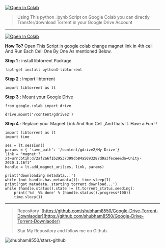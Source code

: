 
[![Open In Colab](https://colab.research.google.com/assets/colab-badge.svg)](https://colab.research.google.com/github/shubham8550/Google-Drive-Torrent-Downlaoder/blob/main/Google_Drive_Torrent_Downlaoder.ipynb)


> Using This python .ipynb Script on Google Colab you can directly
> Transfer/download Torrent in your Google Drive Account

---

[![Open In Colab](https://colab.research.google.com/assets/colab-badge.svg)](https://colab.research.google.com/github/shubham8550/Google-Drive-Torrent-Downlaoder/blob/main/Google_Drive_Torrent_Downlaoder.ipynb)

**How To?**
Open This Script in google colab change magnet link in 4th cell And Run Each Cell One By One As mentioned Below.



**Step 1** : install libtorrent Package


    !apt-get install python3-libtorrent

**Step 2**  : Import libtorrent



    import libtorrent as lt

**Step 3**  : Mount your Google Drive


    from google.colab import drive
    
    drive.mount('/content/gdrive2')

**Step 4**  : Replace your Magnet Link And Run Cell ,And thats It. Have a Fun !!


    import libtorrent as lt
    import time
    
    ses = lt.session()
    params = { 'save_path': '/content/gdrive2/My Drive'}
    link = "magnet:?xt=urn:btih:d72af2a6f1b29537399db84a5093287d9a3fecee&dn=Unity-2020.1.16f1"
    handle = lt.add_magnet_uri(ses, link, params)
    
    print('downloading metadata...')
    while (not handle.has_metadata()): time.sleep(1)
    print('got metadata, starting torrent download...')
    while (handle.status().state != lt.torrent_status.seeding):
        print('%d  %% done' % (handle.status().progress*100))
        time.sleep(1)

----------

> Repository
> :[https://github.com/shubham8550/Google-Drive-Torrent-Downlaoder](https://github.com/shubham8550/Google-Drive-Torrent-Downlaoder)
> 
> Star My Repository and follow me on Github.
<img alt="shubham8550/stars-github" src="https://stars-github.herokuapp.com/shubham8550/Google-Drive-Torrent-Downlaoder">

